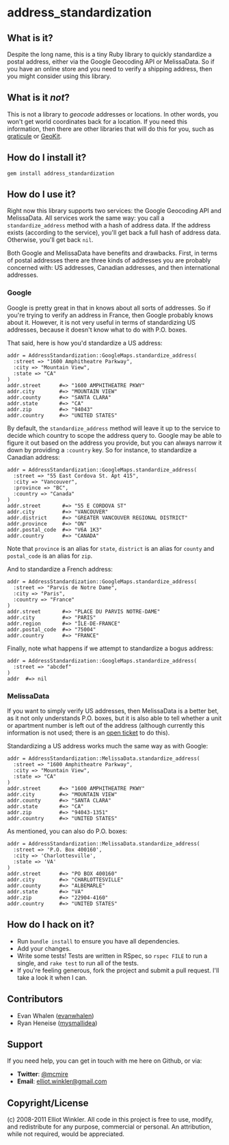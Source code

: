 # address_standardization

## What is it?

Despite the long name, this is a tiny Ruby library to quickly standardize a
postal address, either via the Google Geocoding API or MelissaData. So if you
have an online store and you need to verify a shipping address, then you might
consider using this library.

## What is it *not*?

This is not a library to *geocode* addresses or locations. In other words, you
won't get world coordinates back for a location. If you need this information,
then there are other libraries that will do this for you, such as
[graticule](http://github.com/collectiveidea/graticule) or
[GeoKit](http://github.com/andre/geokit-gem).

## How do I install it?

    gem install address_standardization

## How do I use it?

Right now this library supports two services: the Google Geocoding API and
MelissaData. All services work the same way: you call a `standardize_address`
method with a hash of address data. If the address exists (according to the
service), you'll get back a full hash of address data. Otherwise, you'll get
back `nil`.

Both Google and MelissaData have benefits and drawbacks. First, in terms of
postal addresses there are three kinds of addresses you are probably concerned
with: US addresses, Canadian addresses, and then international addresses.

### Google

Google is pretty great in that in knows about all sorts of addresses. So if
you're trying to verify an address in France, then Google probably knows about
it. However, it is not very useful in terms of standardizing US addresses,
because it doesn't know what to do with P.O. boxes.

That said, here is how you'd standardize a US address:

    addr = AddressStandardization::GoogleMaps.standardize_address(
      :street => "1600 Amphitheatre Parkway",
      :city => "Mountain View",
      :state => "CA"
    )
    addr.street      #=> "1600 AMPHITHEATRE PKWY"
    addr.city        #=> "MOUNTAIN VIEW"
    addr.county      #=> "SANTA CLARA"
    addr.state       #=> "CA"
    addr.zip         #=> "94043"
    addr.country     #=> "UNITED STATES"

By default, the `standardize_address` method will leave it up to the service to
decide which country to scope the address query to. Google may be able to figure
it out based on the address you provide, but you can always narrow it down by
providing a `:country` key. So for instance, to standardize a Canadian address:

    addr = AddressStandardization::GoogleMaps.standardize_address(
      :street => "55 East Cordova St. Apt 415",
      :city => "Vancouver",
      :province => "BC",
      :country => "Canada"
    )
    addr.street       #=> "55 E CORDOVA ST"
    addr.city         #=> "VANCOUVER"
    addr.district     #=> "GREATER VANCOUVER REGIONAL DISTRICT"
    addr.province     #=> "ON"
    addr.postal_code  #=> "V6A 1K3"
    addr.country      #=> "CANADA"

Note that `province` is an alias for `state`, `district` is an alias for
`county` and `postal_code` is an alias for `zip`.

And to standardize a French address:

    addr = AddressStandardization::GoogleMaps.standardize_address(
      :street => "Parvis de Notre Dame",
      :city => "Paris",
      :country => "France"
    )
    addr.street       #=> "PLACE DU PARVIS NOTRE-DAME"
    addr.city         #=> "PARIS"
    addr.region       #=> "ÎLE-DE-FRANCE"
    addr.postal_code  #=> "75004"
    addr.country      #=> "FRANCE"

Finally, note what happens if we attempt to standardize a bogus address:

    addr = AddressStandardization::GoogleMaps.standardize_address(
      :street => "abcdef"
    )
    addr  #=> nil

### MelissaData

If you want to simply verify US addresses, then MelissaData is a better bet, as
it not only understands P.O. boxes, but it is also able to tell whether a unit
or apartment number is left out of the address (although currently this
information is not used; there is an
[open ticket](https://github.com/mcmire/address_standardization/issues/12) to
do this).

Standardizing a US address works much the same way as with Google:

    addr = AddressStandardization::MelissaData.standardize_address(
      :street => "1600 Amphitheatre Parkway",
      :city => "Mountain View",
      :state => "CA"
    )
    addr.street      #=> "1600 AMPHITHEATRE PKWY"
    addr.city        #=> "MOUNTAIN VIEW"
    addr.county      #=> "SANTA CLARA"
    addr.state       #=> "CA"
    addr.zip         #=> "94043-1351"
    addr.country     #=> "UNITED STATES"

As mentioned, you can also do P.O. boxes:

    addr = AddressStandardization::MelissaData.standardize_address(
      :street => 'P.O. Box 400160',
      :city => 'Charlottesville',
      :state => 'VA'
    )
    addr.street      #=> "PO BOX 400160"
    addr.city        #=> "CHARLOTTESVILLE"
    addr.county      #=> "ALBEMARLE"
    addr.state       #=> "VA"
    addr.zip         #=> "22904-4160"
    addr.country     #=> "UNITED STATES"

## How do I hack on it?

* Run `bundle install` to ensure you have all dependencies.
* Add your changes.
* Write some tests! Tests are written in RSpec, so `rspec FILE` to run a
  single, and `rake test` to run all of the tests.
* If you're feeling generous, fork the project and submit a pull request. I'll
  take a look it when I can.

## Contributors

* Evan Whalen ([evanwhalen](http://github.com/evanwhalen))
* Ryan Heneise ([mysmallidea](http://github.com/mysmallidea))

## Support

If you need help, you can get in touch with me here on Github, or via:

  * **Twitter**: [@mcmire](http://twitter.com/mcmire)
  * **Email**: <elliot.winkler@gmail.com>

## Copyright/License

(c) 2008-2011 Elliot Winkler. All code in this project is free to use, modify,
and redistribute for any purpose, commercial or personal. An attribution, while
not required, would be appreciated.
